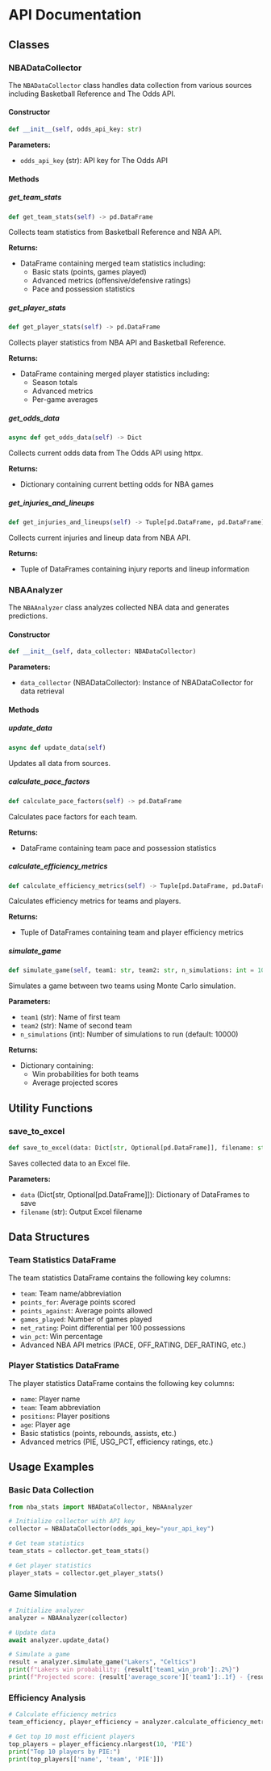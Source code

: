 # API Documentation

## Classes

### NBADataCollector

The `NBADataCollector` class handles data collection from various sources including Basketball Reference and The Odds API.

#### Constructor

```python
def __init__(self, odds_api_key: str)
```

**Parameters:**

- `odds_api_key` (str): API key for The Odds API

#### Methods

##### get_team_stats

```python
def get_team_stats(self) -> pd.DataFrame
```

Collects team statistics from Basketball Reference and NBA API.

**Returns:**

- DataFrame containing merged team statistics including:
  - Basic stats (points, games played)
  - Advanced metrics (offensive/defensive ratings)
  - Pace and possession statistics

##### get_player_stats

```python
def get_player_stats(self) -> pd.DataFrame
```

Collects player statistics from NBA API and Basketball Reference.

**Returns:**

- DataFrame containing merged player statistics including:
  - Season totals
  - Advanced metrics
  - Per-game averages

##### get_odds_data

```python
async def get_odds_data(self) -> Dict
```

Collects current odds data from The Odds API using httpx.

**Returns:**

- Dictionary containing current betting odds for NBA games

##### get_injuries_and_lineups

```python
def get_injuries_and_lineups(self) -> Tuple[pd.DataFrame, pd.DataFrame]
```

Collects current injuries and lineup data from NBA API.

**Returns:**

- Tuple of DataFrames containing injury reports and lineup information

### NBAAnalyzer

The `NBAAnalyzer` class analyzes collected NBA data and generates predictions.

#### Constructor

```python
def __init__(self, data_collector: NBADataCollector)
```

**Parameters:**

- `data_collector` (NBADataCollector): Instance of NBADataCollector for data retrieval

#### Methods

##### update_data

```python
async def update_data(self)
```

Updates all data from sources.

##### calculate_pace_factors

```python
def calculate_pace_factors(self) -> pd.DataFrame
```

Calculates pace factors for each team.

**Returns:**

- DataFrame containing team pace and possession statistics

##### calculate_efficiency_metrics

```python
def calculate_efficiency_metrics(self) -> Tuple[pd.DataFrame, pd.DataFrame]
```

Calculates efficiency metrics for teams and players.

**Returns:**

- Tuple of DataFrames containing team and player efficiency metrics

##### simulate_game

```python
def simulate_game(self, team1: str, team2: str, n_simulations: int = 10000) -> Dict[str, Any]
```

Simulates a game between two teams using Monte Carlo simulation.

**Parameters:**

- `team1` (str): Name of first team
- `team2` (str): Name of second team
- `n_simulations` (int): Number of simulations to run (default: 10000)

**Returns:**

- Dictionary containing:
  - Win probabilities for both teams
  - Average projected scores

## Utility Functions

### save_to_excel

```python
def save_to_excel(data: Dict[str, Optional[pd.DataFrame]], filename: str)
```

Saves collected data to an Excel file.

**Parameters:**

- `data` (Dict[str, Optional[pd.DataFrame]]): Dictionary of DataFrames to save
- `filename` (str): Output Excel filename

## Data Structures

### Team Statistics DataFrame

The team statistics DataFrame contains the following key columns:

- `team`: Team name/abbreviation
- `points_for`: Average points scored
- `points_against`: Average points allowed
- `games_played`: Number of games played
- `net_rating`: Point differential per 100 possessions
- `win_pct`: Win percentage
- Advanced NBA API metrics (PACE, OFF_RATING, DEF_RATING, etc.)

### Player Statistics DataFrame

The player statistics DataFrame contains the following key columns:

- `name`: Player name
- `team`: Team abbreviation
- `positions`: Player positions
- `age`: Player age
- Basic statistics (points, rebounds, assists, etc.)
- Advanced metrics (PIE, USG_PCT, efficiency ratings, etc.)

## Usage Examples

### Basic Data Collection

```python
from nba_stats import NBADataCollector, NBAAnalyzer

# Initialize collector with API key
collector = NBADataCollector(odds_api_key="your_api_key")

# Get team statistics
team_stats = collector.get_team_stats()

# Get player statistics
player_stats = collector.get_player_stats()
```

### Game Simulation

```python
# Initialize analyzer
analyzer = NBAAnalyzer(collector)

# Update data
await analyzer.update_data()

# Simulate a game
result = analyzer.simulate_game("Lakers", "Celtics")
print(f"Lakers win probability: {result['team1_win_prob']:.2%}")
print(f"Projected score: {result['average_score']['team1']:.1f} - {result['average_score']['team2']:.1f}")
```

### Efficiency Analysis

```python
# Calculate efficiency metrics
team_efficiency, player_efficiency = analyzer.calculate_efficiency_metrics()

# Get top 10 most efficient players
top_players = player_efficiency.nlargest(10, 'PIE')
print("Top 10 players by PIE:")
print(top_players[['name', 'team', 'PIE']])
```
